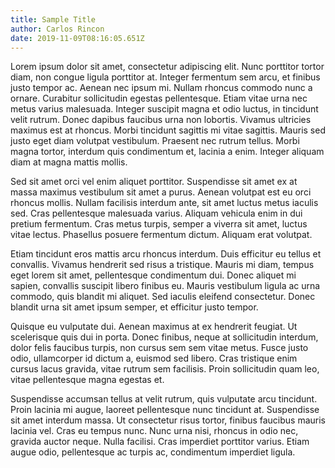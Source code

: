 ```yaml
---
title: Sample Title
author: Carlos Rincon
date: 2019-11-09T08:16:05.651Z
---
```

Lorem ipsum dolor sit amet, consectetur adipiscing elit. Nunc porttitor tortor diam, non congue ligula porttitor at. Integer fermentum sem arcu, et finibus justo tempor ac. Aenean nec ipsum mi. Nullam rhoncus commodo nunc a ornare. Curabitur sollicitudin egestas pellentesque. Etiam vitae urna nec metus varius malesuada. Integer suscipit magna et odio luctus, in tincidunt velit rutrum. Donec dapibus faucibus urna non lobortis. Vivamus ultricies maximus est at rhoncus. Morbi tincidunt sagittis mi vitae sagittis. Mauris sed justo eget diam volutpat vestibulum. Praesent nec rutrum tellus. Morbi magna tortor, interdum quis condimentum et, lacinia a enim. Integer aliquam diam at magna mattis mollis.

Sed sit amet orci vel enim aliquet porttitor. Suspendisse sit amet ex at massa maximus vestibulum sit amet a purus. Aenean volutpat est eu orci rhoncus mollis. Nullam facilisis interdum ante, sit amet luctus metus iaculis sed. Cras pellentesque malesuada varius. Aliquam vehicula enim in dui pretium fermentum. Cras metus turpis, semper a viverra sit amet, luctus vitae lectus. Phasellus posuere fermentum dictum. Aliquam erat volutpat.

Etiam tincidunt eros mattis arcu rhoncus interdum. Duis efficitur eu tellus et convallis. Vivamus hendrerit sed risus a tristique. Mauris mi diam, tempus eget lorem sit amet, pellentesque condimentum dui. Donec aliquet mi sapien, convallis suscipit libero finibus eu. Mauris vestibulum ligula ac urna commodo, quis blandit mi aliquet. Sed iaculis eleifend consectetur. Donec blandit urna sit amet ipsum semper, et efficitur justo tempor.

Quisque eu vulputate dui. Aenean maximus at ex hendrerit feugiat. Ut scelerisque quis dui in porta. Donec finibus, neque at sollicitudin interdum, dolor felis faucibus turpis, non cursus sem sem vitae metus. Fusce justo odio, ullamcorper id dictum a, euismod sed libero. Cras tristique enim cursus lacus gravida, vitae rutrum sem facilisis. Proin sollicitudin quam leo, vitae pellentesque magna egestas et.

Suspendisse accumsan tellus at velit rutrum, quis vulputate arcu tincidunt. Proin lacinia mi augue, laoreet pellentesque nunc tincidunt at. Suspendisse sit amet interdum massa. Ut consectetur risus tortor, finibus faucibus mauris lacinia vel. Cras eu tempus nunc. Nunc urna nisi, rhoncus in odio nec, gravida auctor neque. Nulla facilisi. Cras imperdiet porttitor varius. Etiam augue odio, pellentesque ac turpis ac, condimentum imperdiet ligula.
